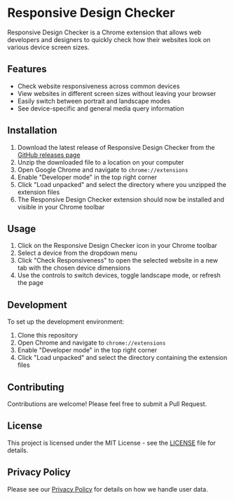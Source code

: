 # Responsive Design Checker

Responsive Design Checker is a Chrome extension that allows web developers and designers to quickly check how their websites look on various device screen sizes.

## Features

- Check website responsiveness across common devices
- View websites in different screen sizes without leaving your browser
- Easily switch between portrait and landscape modes
- See device-specific and general media query information

## Installation

1. Download the latest release of Responsive Design Checker from the [GitHub releases page](https://github.com/your-username/responsive-design-checker/releases)
2. Unzip the downloaded file to a location on your computer
3. Open Google Chrome and navigate to `chrome://extensions`
4. Enable "Developer mode" in the top right corner
5. Click "Load unpacked" and select the directory where you unzipped the extension files
6. The Responsive Design Checker extension should now be installed and visible in your Chrome toolbar

## Usage

1. Click on the Responsive Design Checker icon in your Chrome toolbar
2. Select a device from the dropdown menu
3. Click "Check Responsiveness" to open the selected website in a new tab with the chosen device dimensions
4. Use the controls to switch devices, toggle landscape mode, or refresh the page

## Development

To set up the development environment:

1. Clone this repository
2. Open Chrome and navigate to `chrome://extensions`
3. Enable "Developer mode" in the top right corner
4. Click "Load unpacked" and select the directory containing the extension files

## Contributing

Contributions are welcome! Please feel free to submit a Pull Request.

## License

This project is licensed under the MIT License - see the [LICENSE](LICENSE) file for details.

## Privacy Policy

Please see our [Privacy Policy](PRIVACY_POLICY.md) for details on how we handle user data.
